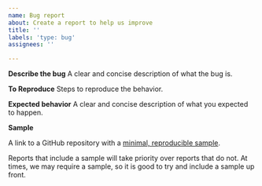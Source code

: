 ```yaml
---
name: Bug report
about: Create a report to help us improve
title: ''
labels: 'type: bug'
assignees: ''

---
```


<!--
Do NOT report Security Vulnerabilities here. Please contact one of the core committers directly on [Gitter](https://gitter.im/smooks/smooks)
-->

**Describe the bug**
A clear and concise description of what the bug is.

**To Reproduce**
Steps to reproduce the behavior.

**Expected behavior**
A clear and concise description of what you expected to happen.

**Sample**

A link to a GitHub repository with a [minimal, reproducible sample](https://stackoverflow.com/help/minimal-reproducible-example).

Reports that include a sample will take priority over reports that do not.
At times, we may require a sample, so it is good to try and include a sample up front.
